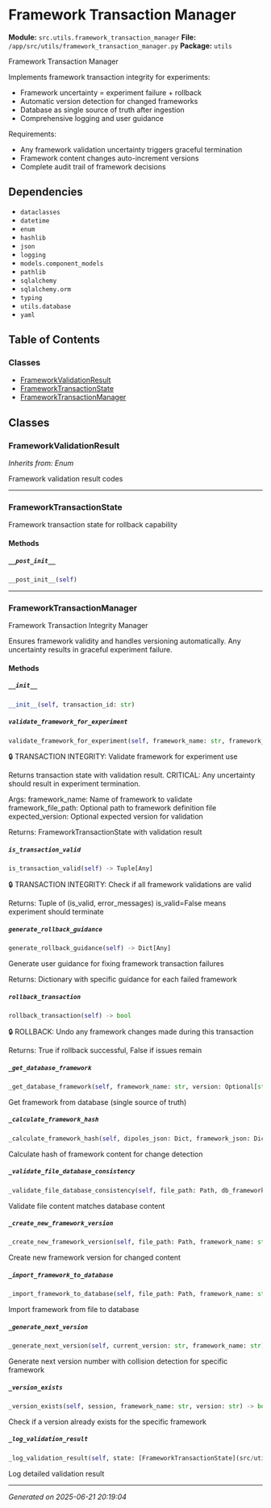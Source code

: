 # Framework Transaction Manager

**Module:** `src.utils.framework_transaction_manager`
**File:** `/app/src/utils/framework_transaction_manager.py`
**Package:** `utils`

Framework Transaction Manager

Implements framework transaction integrity for experiments:
- Framework uncertainty = experiment failure + rollback
- Automatic version detection for changed frameworks
- Database as single source of truth after ingestion
- Comprehensive logging and user guidance

Requirements:
- Any framework validation uncertainty triggers graceful termination
- Framework content changes auto-increment versions
- Complete audit trail of framework decisions

## Dependencies

- `dataclasses`
- `datetime`
- `enum`
- `hashlib`
- `json`
- `logging`
- `models.component_models`
- `pathlib`
- `sqlalchemy`
- `sqlalchemy.orm`
- `typing`
- `utils.database`
- `yaml`

## Table of Contents

### Classes
- [FrameworkValidationResult](#frameworkvalidationresult)
- [FrameworkTransactionState](#frameworktransactionstate)
- [FrameworkTransactionManager](#frameworktransactionmanager)

## Classes

### FrameworkValidationResult
*Inherits from: Enum*

Framework validation result codes

---

### FrameworkTransactionState

Framework transaction state for rollback capability

#### Methods

##### `__post_init__`
```python
__post_init__(self)
```

---

### FrameworkTransactionManager

Framework Transaction Integrity Manager

Ensures framework validity and handles versioning automatically.
Any uncertainty results in graceful experiment failure.

#### Methods

##### `__init__`
```python
__init__(self, transaction_id: str)
```

##### `validate_framework_for_experiment`
```python
validate_framework_for_experiment(self, framework_name: str, framework_file_path: Optional[Path], expected_version: Optional[str]) -> [FrameworkTransactionState](src/utils/framework_transaction_manager.md#frameworktransactionstate)
```

🔒 TRANSACTION INTEGRITY: Validate framework for experiment use

Returns transaction state with validation result.
CRITICAL: Any uncertainty should result in experiment termination.

Args:
    framework_name: Name of framework to validate
    framework_file_path: Optional path to framework definition file
    expected_version: Optional expected version for validation
    
Returns:
    FrameworkTransactionState with validation result

##### `is_transaction_valid`
```python
is_transaction_valid(self) -> Tuple[Any]
```

🔒 TRANSACTION INTEGRITY: Check if all framework validations are valid

Returns:
    Tuple of (is_valid, error_messages)
    is_valid=False means experiment should terminate

##### `generate_rollback_guidance`
```python
generate_rollback_guidance(self) -> Dict[Any]
```

Generate user guidance for fixing framework transaction failures

Returns:
    Dictionary with specific guidance for each failed framework

##### `rollback_transaction`
```python
rollback_transaction(self) -> bool
```

🔒 ROLLBACK: Undo any framework changes made during this transaction

Returns:
    True if rollback successful, False if issues remain

##### `_get_database_framework`
```python
_get_database_framework(self, framework_name: str, version: Optional[str]) -> Optional[[FrameworkVersion](src/models/component_models.md#frameworkversion)]
```

Get framework from database (single source of truth)

##### `_calculate_framework_hash`
```python
_calculate_framework_hash(self, dipoles_json: Dict, framework_json: Dict) -> str
```

Calculate hash of framework content for change detection

##### `_validate_file_database_consistency`
```python
_validate_file_database_consistency(self, file_path: Path, db_framework: [FrameworkVersion](src/models/component_models.md#frameworkversion)) -> Dict[Any]
```

Validate file content matches database content

##### `_create_new_framework_version`
```python
_create_new_framework_version(self, file_path: Path, framework_name: str, current_version: str) -> Dict[Any]
```

Create new framework version for changed content

##### `_import_framework_to_database`
```python
_import_framework_to_database(self, file_path: Path, framework_name: str, version: str) -> Dict[Any]
```

Import framework from file to database

##### `_generate_next_version`
```python
_generate_next_version(self, current_version: str, framework_name: str) -> str
```

Generate next version number with collision detection for specific framework

##### `_version_exists`
```python
_version_exists(self, session, framework_name: str, version: str) -> bool
```

Check if a version already exists for the specific framework

##### `_log_validation_result`
```python
_log_validation_result(self, state: [FrameworkTransactionState](src/utils/framework_transaction_manager.md#frameworktransactionstate))
```

Log detailed validation result

---

*Generated on 2025-06-21 20:19:04*